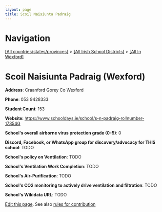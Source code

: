 ```yaml
---
layout: page
title: Scoil Naisiunta Padraig
---
```

# Navigation

[[All countries/states/provinces]](../../..) > [[All Irish School Districts]](../..) > [[All In Wexford]](..)

# Scoil Naisiunta Padraig (Wexford)

**Address**: Craanford Gorey Co Wexford

**Phone**: 053 9428333

**Student Count**: 153

**Website**: <https://www.schooldays.ie/school/s-n-padraig-rollnumber-17354G>

**School's overall airborne virus protection grade (0-5)**: 0

**Discord, Facebook, or WhatsApp group for discovery/advocacy for THIS school**: TODO

**School's policy on Ventilation**: TODO

**School's Ventilation Work Completion**: TODO

**School's Air-Purification**: TODO

**School's CO2 monitoring to actively drive ventilation and filtration**: TODO

**School's Wikidata URL**: TODO


[Edit this page](https://github.com/ventilate-schools/Ireland/edit/main/./Wexford/Scoil_Naisiunta_Padraig.md). See also [rules for contribution](../../../contribution-rules/)